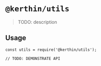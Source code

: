 # `@kerthin/utils`

> TODO: description

## Usage

```
const utils = require('@kerthin/utils');

// TODO: DEMONSTRATE API
```
